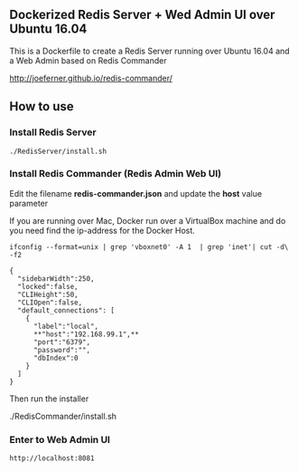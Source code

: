 ## Dockerized Redis Server + Wed Admin UI over Ubuntu 16.04

This is a Dockerfile to create a Redis Server running over Ubuntu 16.04 and a Web Admin based on Redis Commander

http://joeferner.github.io/redis-commander/


## How to use

### Install Redis Server

	./RedisServer/install.sh


### Install Redis Commander (Redis Admin Web UI)


Edit the filename **redis-commander.json** and update the **host** value parameter

If you are running over Mac, Docker run over a VirtualBox machine and do you need find the ip-address for the Docker Host.

	ifconfig --format=unix | grep 'vboxnet0' -A 1  | grep 'inet'| cut -d\  -f2

	{
	  "sidebarWidth":250,
	  "locked":false,
	  "CLIHeight":50,
	  "CLIOpen":false,
	  "default_connections": [
		{
		  "label":"local",
		  **"host":"192.168.99.1",**
		  "port":"6379",
		  "password":"",
		  "dbIndex":0
		}
	  ]
	}

Then run the installer

  ./RedisCommander/install.sh

### Enter to Web Admin UI
  
	http://localhost:8081


